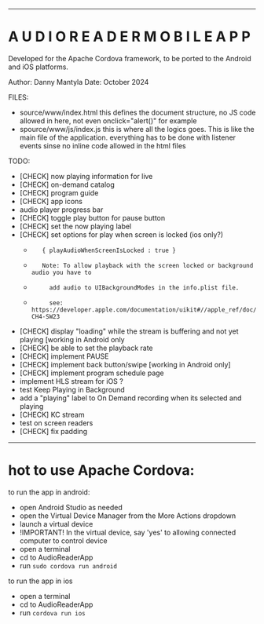 
_______________________________________________
 A U D I O   R E A D E R   M O B I L E   A P P 
===============================================

Developed for the Apache Cordova framework, to be ported
to the Android and iOS platforms. 

Author: Danny Mantyla
Date: October 2024 

FILES:
 - source/www/index.html
 	this defines the document structure, no JS code allowed in here, not even onclick="alert()" for example
 - spource/www/js/index.js
 	this is where all the logics goes. This is like the main file of the application.
 	everything has to be done with listener events sinse no inline code allowed in the html files

TODO: 
- [CHECK] now playing information for live
- [CHECK] on-demand catalog
- [CHECK] program guide
- [CHECK] app icons
-   audio player progress bar
- [CHECK] toggle play button for pause button
- [CHECK] set the now playing label 
- [CHECK] set options for play when screen is locked (ios only?)
     *        { playAudioWhenScreenIsLocked : true }
     *        Note: To allow playback with the screen locked or background audio you have to 
     *          add audio to UIBackgroundModes in the info.plist file.
     *          see: https://developer.apple.com/documentation/uikit#//apple_ref/doc/uid/TP40007072-CH4-SW23
- [CHECK] display "loading" while the stream is buffering and not yet playing [working in Android only
- [CHECK] be able to set the playback rate
- [CHECK] implement PAUSE
- [CHECK] implement back button/swipe [working in Android only]
- [CHECK] implement program schedule page
-  implement HLS stream for iOS ?
-  test Keep Playing in Background
-  add a "playing" label to On Demand recording when its selected and playing
- [CHECK] KC stream
-   test on screen readers 
- [CHECK] fix padding

___________________________
hot to use Apache Cordova:
===========================

to run the app in android: 
 - open Android Studio as needed
 - open the Virtual Device Manager from the More Actions dropdown
 - launch a virtual device
 - !IMPORTANT! In the virtual device, say 'yes' to allowing connected computer to control device
 - open a terminal
 - cd to AudioReaderApp
 - run `sudo cordova run android` 

to run the app in ios
 - open a terminal
 - cd to AudioReaderApp
 - run `cordova run ios`

